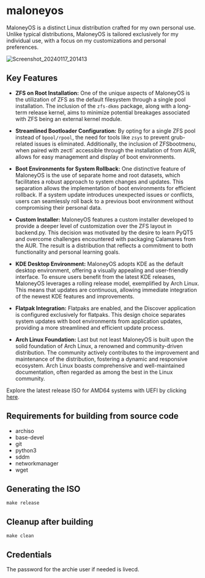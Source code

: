 maloneyos
=========
MaloneyOS is a distinct Linux distribution crafted for my own personal use. Unlike typical distributions, MaloneyOS is tailored exclusively for my individual use, with a focus on my customizations and personal preferences.  

![Screenshot_20240117_201413](https://github.com/pkgdemon/maloneyos/assets/4109732/bd06c1f1-7779-43be-8cbf-5100822a2131)


## Key Features

- **ZFS on Root Installation:** One of the unique aspects of MaloneyOS is the utilization of ZFS as the default filesystem through a single pool installation. The inclusion of the `zfs-dkms` package, along with a long-term release kernel, aims to minimize potential breakages associated with ZFS being an external kernel module.

- **Streamlined Bootloader Configuration:** By opting for a single ZFS pool instead of `bpool/rpool`, the need for tools like `zsys` to prevent grub-related issues is eliminated. Additionally, the inclusion of ZFSbootmenu, when paired with zectl` accessible through the installation of from AUR, allows for easy management and display of boot environments.

- **Boot Environments for System Rollback:** One distinctive feature of MaloneyOS is the use of separate home and root datasets, which facilitates a robust approach to system changes and updates. This separation allows the implementation of boot environments for efficient rollback.  If a system update introduces unexpected issues or conflicts, users can seamlessly roll back to a previous boot environment without compromising their personal data.

- **Custom Installer:** MaloneyOS features a custom installer developed to provide a deeper level of customization over the ZFS layout in backend.py. This decision was motivated by the desire to learn PyQT5 and overcome challenges encountered with packaging Calamares from the AUR. The result is a distribution that reflects a commitment to both functionality and personal learning goals.

- **KDE Desktop Environment:** MaloneyOS adopts KDE as the default desktop environment, offering a visually appealing and user-friendly interface.  To ensure users benefit from the latest KDE releases, MaloneyOS leverages a rolling release model, exemplified by Arch Linux. This means that updates are continuous, allowing immediate integration of the newest KDE features and improvements.

- **Flatpak Integration:** Flatpaks are enabled, and the Discover application is configured exclusively for flatpaks. This design choice separates system updates with boot environments from application updates, providing a more streamlined and efficient update process.

- **Arch Linux Foundation:** Last but not least MaloneyOS is built upon the solid foundation of Arch Linux, a renowned and community-driven distribution. The community actively contributes to the improvement and maintenance of the distribution, fostering a dynamic and responsive ecosystem.  Arch Linux boasts comprehensive and well-maintained documentation, often regarded as among the best in the Linux community. 

Explore the latest release ISO for AMD64 systems with UEFI by clicking [here](https://github.com/pkgdemon/maloneyos/releases).

## Requirements for building from source code

* archiso
* base-devel
* git
* python3
* sddm
* networkmanager
* wget

## Generating the ISO

```
make release
```

## Cleanup after building

```
make clean
```

## Credentials

The password for the archie user if needed is livecd.

